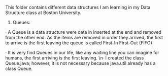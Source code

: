 This folder contains different data structures I am learning in my Data Structure class at Boston University.

1) Queues:
  
  · A Queue is a data structure were data in inserted at the end and removed from the other end. 
  As the items are removed in order they arrived, the first to arrive is the first leaving the queue
  is called First-In First-Out (FIFO)
  
  · It is very find Queues in our life, like any waiting line you can imagine for humans, the first
  arriving is the first leaving.
  \n· I created the class Queue.java; however, it is not necessary because java.util already has a class Queue.
